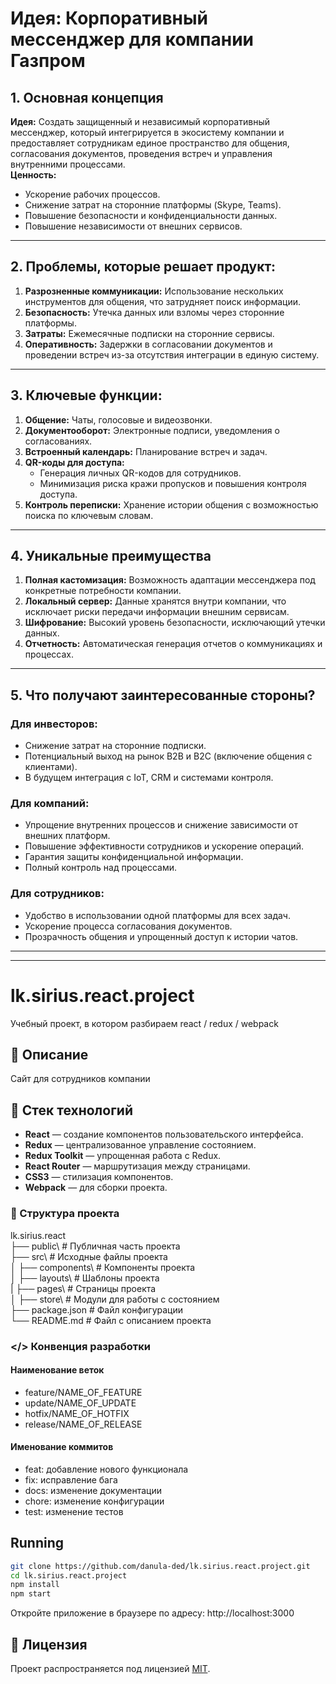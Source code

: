 # Идея: Корпоративный мессенджер для компании Газпром

## 1. Основная концепция  
**Идея:** Создать защищенный и независимый корпоративный мессенджер, который интегрируется в экосистему компании и предоставляет сотрудникам единое пространство для общения, согласования документов, проведения встреч и управления внутренними процессами.  
**Ценность:**  
- Ускорение рабочих процессов.  
- Снижение затрат на сторонние платформы (Skype, Teams).  
- Повышение безопасности и конфиденциальности данных.  
- Повышение независимости от внешних сервисов.

---

## 2. Проблемы, которые решает продукт:
1. **Разрозненные коммуникации:** Использование нескольких инструментов для общения, что затрудняет поиск информации.  
2. **Безопасность:** Утечка данных или взломы через сторонние платформы.  
3. **Затраты:** Ежемесячные подписки на сторонние сервисы.  
4. **Оперативность:** Задержки в согласовании документов и проведении встреч из-за отсутствия интеграции в единую систему.  

---

## 3. Ключевые функции:
1. **Общение:** Чаты, голосовые и видеозвонки.  
2. **Документооборот:** Электронные подписи, уведомления о согласованиях.  
3. **Встроенный календарь:** Планирование встреч и задач.  
4. **QR-коды для доступа:**  
   - Генерация личных QR-кодов для сотрудников.  
   - Минимизация риска кражи пропусков и повышения контроля доступа.  
5. **Контроль переписки:** Хранение истории общения с возможностью поиска по ключевым словам.  

---

## 4. Уникальные преимущества  
1. **Полная кастомизация:** Возможность адаптации мессенджера под конкретные потребности компании.  
2. **Локальный сервер:** Данные хранятся внутри компании, что исключает риски передачи информации внешним сервисам.  
3. **Шифрование:** Высокий уровень безопасности, исключающий утечки данных.  
4. **Отчетность:** Автоматическая генерация отчетов о коммуникациях и процессах.  

---

## 5. Что получают заинтересованные стороны?    

### Для инвесторов:  
- Снижение затрат на сторонние подписки.  
- Потенциальный выход на рынок B2B и B2C (включение общения с клиентами).  
- В будущем интеграция с IoT, CRM и системами контроля.  

### Для компаний:  
- Упрощение внутренних процессов и снижение зависимости от внешних платформ.  
- Повышение эффективности сотрудников и ускорение операций.  
- Гарантия защиты конфиденциальной информации. 
- Полный контроль над процессами.

### Для сотрудников:  
- Удобство в использовании одной платформы для всех задач.  
- Ускорение процесса согласования документов.  
- Прозрачность общения и упрощенный доступ к истории чатов.

---
---


# lk.sirius.react.project
Учебный проект, в котором разбираем react / redux / webpack

## 📌 Описание
Сайт для сотрудников компании

## 🔧 Стек технологий

- **React** — создание компонентов пользовательского интерфейса.
- **Redux** — централизованное управление состоянием.
- **Redux Toolkit** — упрощенная работа с Redux.
- **React Router** — маршрутизация между страницами.
- **CSS3** — стилизация компонентов.
- **Webpack** — для сборки проекта.


###  📂 Структура проекта
lk.sirius.react\
├── public\                           # Публичная часть проекта  
├── src\                              # Исходные файлы проекта  
│   ├── components\                   # Компоненты проекта  
│   ├── layouts\                      # Шаблоны проекта  
|   ├── pages\                        # Страницы проекта  
│   ├── store\                        # Модули для работы с состоянием  
├── package.json                      # Файл конфигурации  
└── README.md                         # Файл с описанием проекта

### </> Конвенция разработки
#### Наименование веток
- feature/NAME_OF_FEATURE
- update/NAME_OF_UPDATE
- hotfix/NAME_OF_HOTFIX
- release/NAME_OF_RELEASE

#### Именование коммитов
- feat: добавление нового функционала
- fix: исправление бага
- docs: изменение документации
- chore: изменение конфигурации
- test: изменение тестов


## Running
```bash
git clone https://github.com/danula-ded/lk.sirius.react.project.git
cd lk.sirius.react.project
npm install
npm start
```

Откройте приложение в браузере по адресу: http://localhost:3000

## 📜 Лицензия
Проект распространяется под лицензией [MIT](https://github.com/danula-ded/lk.sirius.react.project/blob/master/LICENSE).
